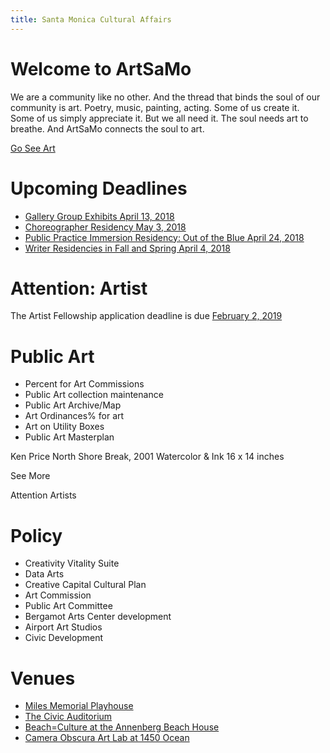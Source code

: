 ```yaml
---
title: Santa Monica Cultural Affairs
---
```


Welcome to ArtSaMo
==================

We are a community like no other. And the thread that binds the soul of our community is art. Poetry, music, painting, acting. Some of us create it. Some of us simply appreciate it. But we all need it. The soul needs art to breathe. And ArtSaMo connects the soul to art.

[Go See Art](/go-see-art/)

Upcoming Deadlines
==================

* [Gallery Group Exhibits April 13, 2018](https://www.smgov.net/Portals/Culture/Public_Art_Program/Artist_Opportunities.aspx)
* [Choreographer Residency May 3, 2018](https://www.smgov.net/Portals/Culture/Public_Art_Program/Artist_Opportunities.aspx)
* [Public Practice Immersion Residency: Out of the Blue April 24, 2018](https://www.smgov.net/Portals/Culture/Public_Art_Program/Artist_Opportunities.aspx)
* [Writer Residencies in Fall and Spring April 4, 2018](https://www.smgov.net/Portals/Culture/Public_Art_Program/Artist_Opportunities.aspx)

Attention: Artist
=============

The Artist Fellowship application deadline is due [February 2, 2019](https://www.smgov.net/portals/culture/publicArtCollection.aspx)

Public Art
==========

* Percent for Art Commissions
* Public Art collection maintenance
* Public Art Archive/Map
* Art Ordinances% for art
* Art on Utility Boxes
* Public Art Masterplan

Ken Price North Shore Break, 2001 Watercolor & Ink 16 x 14 inches

See More

Attention Artists

Policy
======

* Creativity Vitality Suite
* Data Arts
* Creative Capital Cultural Plan
* Art Commission
* Public Art Committee
* Bergamot Arts Center development
* Airport Art Studios
* Civic Development

Venues
======

* [Miles Memorial Playhouse](/miles-playhouse/)
* [The Civic Auditorium](/civic-auditorium/)
* [Beach=Culture at the Annenberg Beach House](/annenberg-beach-house/)
* [Camera Obscura Art Lab at 1450 Ocean](/camera-obscura-art-lab/)
